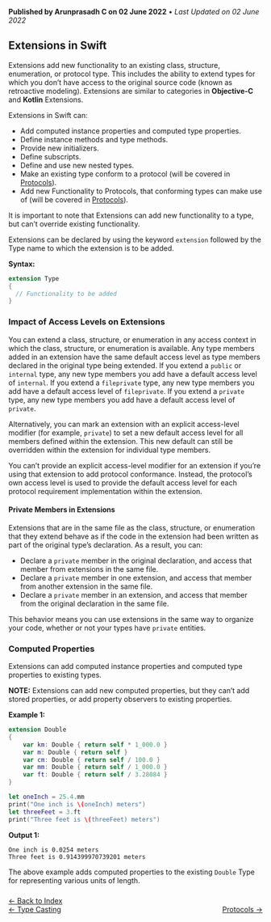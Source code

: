 **Published by Arunprasadh C on 02 June 2022** • *Last Updated on 02 June 2022*

## Extensions in Swift
Extensions add new functionality to an existing class, structure, enumeration, or protocol type. This includes the ability to extend types for which you don’t have access to the original source code (known as retroactive modeling). Extensions are similar to categories in **Objective-C** and **Kotlin** Extensions. 

Extensions in Swift can:
- Add computed instance properties and computed type properties.
- Define instance methods and type methods.
- Provide new initializers.
- Define subscripts.
- Define and use new nested types.
- Make an existing type conform to a protocol (will be covered in [Protocols](https://techinessoverloaded.github.io/iOSAppDevBasics/protocols.html)).
- Add new Functionality to Protocols, that conforming types can make use of (will be covered in [Protocols](https://techinessoverloaded.github.io/iOSAppDevBasics/protocols.html)).

It is important to note that Extensions can add new functionality to a type, but can’t override existing functionality.

Extensions can be declared by using the keyword `extension` followed by the Type name to which the extension is to be added.

**Syntax:**
```swift
extension Type
{
  // Functionality to be added
}
```

### Impact of Access Levels on Extensions
You can extend a class, structure, or enumeration in any access context in which the class, structure, or enumeration is available. Any type members added in an extension have the same default access level as type members declared in the original type being extended. If you extend a `public` or `internal` type, any new type members you add have a default access level of `internal`. If you extend a `fileprivate` type, any new type members you add have a default access level of `fileprivate`. If you extend a `private` type, any new type members you add have a default access level of `private`.

Alternatively, you can mark an extension with an explicit access-level modifier (for example, `private`) to set a new default access level for all members defined within the extension. This new default can still be overridden within the extension for individual type members.

You can’t provide an explicit access-level modifier for an extension if you’re using that extension to add protocol conformance. Instead, the protocol’s own access level is used to provide the default access level for each protocol requirement implementation within the extension.

#### Private Members in Extensions
Extensions that are in the same file as the class, structure, or enumeration that they extend behave as if the code in the extension had been written as part of the original type’s declaration. As a result, you can:

- Declare a `private` member in the original declaration, and access that member from extensions in the same file.
- Declare a `private` member in one extension, and access that member from another extension in the same file.
- Declare a `private` member in an extension, and access that member from the original declaration in the same file.

This behavior means you can use extensions in the same way to organize your code, whether or not your types have `private` entities. 

### Computed Properties
Extensions can add computed instance properties and computed type properties to existing types. 

**NOTE:** Extensions can add new computed properties, but they can’t add stored properties, or add property observers to existing properties.

**Example 1:**
```swift
extension Double
{
    var km: Double { return self * 1_000.0 }
    var m: Double { return self }
    var cm: Double { return self / 100.0 }
    var mm: Double { return self / 1_000.0 }
    var ft: Double { return self / 3.28084 }
}

let oneInch = 25.4.mm
print("One inch is \(oneInch) meters")
let threeFeet = 3.ft
print("Three feet is \(threeFeet) meters")
```
**Output 1:**
```
One inch is 0.0254 meters
Three feet is 0.914399970739201 meters
```

The above example adds computed properties to the existing `Double` Type for representing various units of length.

###


<a href="https://techinessoverloaded.github.io/iOSAppDevBasics/index.html">&larr; Back to Index</a>
<br>
<span style="float: left">
<a href="https://techinessoverloaded.github.io/iOSAppDevBasics/typecasting.html">&larr; Type Casting</a>
</span>
<span style="float: right">
<a href="https://techinessoverloaded.github.io/iOSAppDevBasics/protocols.html">Protocols &rarr;</a>
</span>
